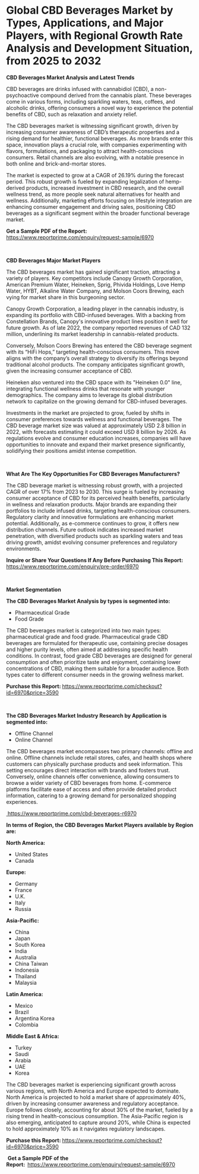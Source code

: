 <p><h1>Global CBD Beverages Market by Types, Applications, and Major Players, with Regional Growth Rate Analysis and Development Situation, from 2025 to 2032</h1></p><p><strong>CBD Beverages Market Analysis and Latest Trends</strong></p>
<p><p>CBD beverages are drinks infused with cannabidiol (CBD), a non-psychoactive compound derived from the cannabis plant. These beverages come in various forms, including sparkling waters, teas, coffees, and alcoholic drinks, offering consumers a novel way to experience the potential benefits of CBD, such as relaxation and anxiety relief.</p><p>The CBD beverages market is witnessing significant growth, driven by increasing consumer awareness of CBD’s therapeutic properties and a rising demand for healthier, functional beverages. As more brands enter this space, innovation plays a crucial role, with companies experimenting with flavors, formulations, and packaging to attract health-conscious consumers. Retail channels are also evolving, with a notable presence in both online and brick-and-mortar stores.</p><p>The market is expected to grow at a CAGR of 26.19% during the forecast period. This robust growth is fueled by expanding legalization of hemp-derived products, increased investment in CBD research, and the overall wellness trend, as more people seek natural alternatives for health and wellness. Additionally, marketing efforts focusing on lifestyle integration are enhancing consumer engagement and driving sales, positioning CBD beverages as a significant segment within the broader functional beverage market.</p></p>
<p><strong>Get a Sample PDF of the Report:&nbsp;</strong> <a href="https://www.reportprime.com/enquiry/request-sample/6970?utm_campaign=4581&utm_medium=2&utm_source=Github&utm_content=ia&utm_term=17052025&utm_id=cbd-beverages">https://www.reportprime.com/enquiry/request-sample/6970</a></p>
<p>&nbsp;</p>
<p><strong>CBD Beverages Major Market Players</strong></p>
<p><p>The CBD beverages market has gained significant traction, attracting a variety of players. Key competitors include Canopy Growth Corporation, American Premium Water, Heineken, Sprig, Phivida Holdings, Love Hemp Water, HYBT, Alkaline Water Company, and Molson Coors Brewing, each vying for market share in this burgeoning sector.</p><p>Canopy Growth Corporation, a leading player in the cannabis industry, is expanding its portfolio with CBD-infused beverages. With a backing from Constellation Brands, Canopy's innovative product lines position it well for future growth. As of late 2022, the company reported revenues of CAD 132 million, underlining its market leadership in cannabis-related products.</p><p>Conversely, Molson Coors Brewing has entered the CBD beverage segment with its “HiFi Hops,” targeting health-conscious consumers. This move aligns with the company’s overall strategy to diversify its offerings beyond traditional alcohol products. The company anticipates significant growth, given the increasing consumer acceptance of CBD.</p><p>Heineken also ventured into the CBD space with its "Heineken 0.0" line, integrating functional wellness drinks that resonate with younger demographics. The company aims to leverage its global distribution network to capitalize on the growing demand for CBD-infused beverages.</p><p>Investments in the market are projected to grow, fueled by shifts in consumer preferences towards wellness and functional beverages. The CBD beverage market size was valued at approximately USD 2.8 billion in 2022, with forecasts estimating it could exceed USD 8 billion by 2026. As regulations evolve and consumer education increases, companies will have opportunities to innovate and expand their market presence significantly, solidifying their positions amidst intense competition.</p></p>
<p>&nbsp;</p>
<p><strong>What Are The Key Opportunities For CBD Beverages Manufacturers?</strong></p>
<p><p>The CBD beverage market is witnessing robust growth, with a projected CAGR of over 17% from 2023 to 2030. This surge is fueled by increasing consumer acceptance of CBD for its perceived health benefits, particularly in wellness and relaxation products. Major brands are expanding their portfolios to include infused drinks, targeting health-conscious consumers. Regulatory clarity and innovative formulations are enhancing market potential. Additionally, as e-commerce continues to grow, it offers new distribution channels. Future outlook indicates increased market penetration, with diversified products such as sparkling waters and teas driving growth, amidst evolving consumer preferences and regulatory environments.</p></p>
<p><strong>Inquire or Share Your Questions If Any Before Purchasing This Report:</strong> <a href="https://www.reportprime.com/enquiry/pre-order/6970?utm_campaign=4581&utm_medium=2&utm_source=Github&utm_content=ia&utm_term=17052025&utm_id=cbd-beverages">https://www.reportprime.com/enquiry/pre-order/6970</a></p>
<p>&nbsp;</p>
<p><strong>Market Segmentation</strong></p>
<p><strong>The CBD Beverages Market Analysis by types is segmented into:</strong></p>
<p><ul><li>Pharmaceutical Grade</li><li>Food Grade</li></ul></p>
<p><p>The CBD beverages market is categorized into two main types: pharmaceutical grade and food grade. Pharmaceutical grade CBD beverages are formulated for therapeutic use, containing precise dosages and higher purity levels, often aimed at addressing specific health conditions. In contrast, food grade CBD beverages are designed for general consumption and often prioritize taste and enjoyment, containing lower concentrations of CBD, making them suitable for a broader audience. Both types cater to different consumer needs in the growing wellness market.</p></p>
<p><strong>Purchase this Report:&nbsp;</strong><a href="https://www.reportprime.com/checkout?id=6970&price=3590&utm_campaign=4581&utm_medium=2&utm_source=Github&utm_content=ia&utm_term=17052025&utm_id=cbd-beverages">https://www.reportprime.com/checkout?id=6970&price=3590</a></p>
<p>&nbsp;</p>
<p><strong>The CBD Beverages Market Industry Research by Application is segmented into:</strong></p>
<p><ul><li>Offline Channel</li><li>Online Channel</li></ul></p>
<p><p>The CBD beverages market encompasses two primary channels: offline and online. Offline channels include retail stores, cafes, and health shops where customers can physically purchase products and seek information. This setting encourages direct interaction with brands and fosters trust. Conversely, online channels offer convenience, allowing consumers to browse a wider variety of CBD beverages from home. E-commerce platforms facilitate ease of access and often provide detailed product information, catering to a growing demand for personalized shopping experiences.</p></p>
<p><a href="https://www.reportprime.com/cbd-beverages-r6970?utm_campaign=4581&utm_medium=2&utm_source=Github&utm_content=ia&utm_term=17052025&utm_id=cbd-beverages">&nbsp;https://www.reportprime.com/cbd-beverages-r6970</a></p>
<p><strong>In terms of Region, the CBD Beverages Market Players available by Region are:</strong></p>
<p>
    <p> <strong> North America: </strong>
        <ul>
            <li>United States</li>
            <li>Canada</li>
        </ul>
        </p> 
    <p> <strong> Europe: </strong>
        <ul>
            <li>Germany</li>
            <li>France</li>
            <li>U.K.</li>
            <li>Italy</li>
            <li>Russia</li>
        </ul>
        </p> 
    <p> <strong> Asia-Pacific: </strong>
        <ul>
            <li>China</li>
            <li>Japan</li>
            <li>South Korea</li>
            <li>India</li>
            <li>Australia</li>
            <li>China Taiwan</li>
            <li>Indonesia</li>
            <li>Thailand</li>
            <li>Malaysia</li>
        </ul>
        </p> 
    <p> <strong> Latin America: </strong>
        <ul>
            <li>Mexico</li>
            <li>Brazil</li>
            <li>Argentina Korea</li>
            <li>Colombia</li>
        </ul>
        </p> 
    <p> <strong> Middle East & Africa: </strong>
        <ul>
            <li>Turkey</li>
            <li>Saudi</li>
            <li>Arabia</li>
            <li>UAE</li>
            <li>Korea</li>
        </ul>
    </p>
    </p>
<p><p>The CBD beverages market is experiencing significant growth across various regions, with North America and Europe expected to dominate. North America is projected to hold a market share of approximately 40%, driven by increasing consumer awareness and regulatory acceptance. Europe follows closely, accounting for about 30% of the market, fueled by a rising trend in health-conscious consumption. The Asia-Pacific region is also emerging, anticipated to capture around 20%, while China is expected to hold approximately 10% as it navigates regulatory landscapes.</p></p>
<p><strong>Purchase this Report: </strong><a href="https://www.reportprime.com/checkout?id=6970&price=3590&utm_campaign=4581&utm_medium=2&utm_source=Github&utm_content=ia&utm_term=17052025&utm_id=cbd-beverages">https://www.reportprime.com/checkout?id=6970&price=3590</a></p>
<p>&nbsp;<strong>Get a Sample PDF of the Report:&nbsp;&nbsp;</strong><a href="https://www.reportprime.com/enquiry/request-sample/6970?utm_campaign=4581&utm_medium=2&utm_source=Github&utm_content=ia&utm_term=17052025&utm_id=cbd-beverages">https://www.reportprime.com/enquiry/request-sample/6970</a></p>
<p><strong></strong></p>
<p><p></p><p></p><p></p></p>